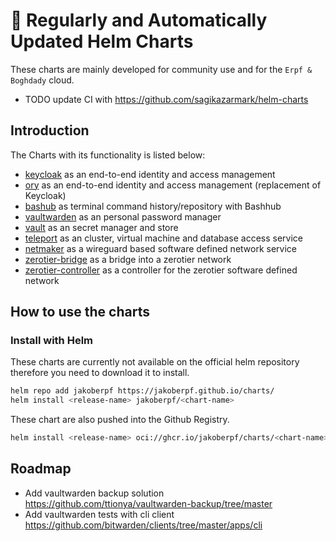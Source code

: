 # 🚢 Regularly and Automatically Updated Helm Charts

These charts are mainly developed for community use and for the `Erpf & Boghdady` cloud.

- TODO update CI with https://github.com/sagikazarmark/helm-charts

## Introduction

The Charts with its functionality is listed below:

- [keycloak](https://github.com/jakoberpf/charts/tree/main/charts/keycloak) as an end-to-end identity and access management
- [ory](https://github.com/) as an end-to-end identity and access management (replacement of Keycloak)
- [bashub](https://github.com/jakoberpf/charts/tree/main/charts/bashhub) as terminal command history/repository with Bashhub
- [vaultwarden](https://github.com/jakoberpf/charts/tree/main/charts/vaultwarden) as an personal password manager
- [vault](https://github.com/jakoberpf/charts/tree/main/charts/vault) as an secret manager and store
- [teleport](https://github.com/jakoberpf/charts/tree/main/charts/teleport) as an cluster, virtual machine and database access service
- [netmaker](https://github.com/jakoberpf/charts/tree/main/charts/netmaker) as a wireguard based software defined network service
- [zerotier-bridge](https://github.com/jakoberpf/charts/tree/main/charts/zerotier-bridge) as a bridge into a zerotier network
- [zerotier-controller](https://github.com/jakoberpf/charts/tree/main/charts/zerotier-controller) as a controller for the zerotier software defined network

## How to use the charts

### Install with Helm

These charts are currently not available on the official helm repository therefore you need to download it to install.

```bash
helm repo add jakoberpf https://jakoberpf.github.io/charts/
helm install <release-name> jakoberpf/<chart-name>
```

These chart are also pushed into the Github Registry.

```bash
helm install <release-name> oci://ghcr.io/jakoberpf/charts/<chart-name> --version <chart-version>
```

## Roadmap

- Add vaultwarden backup solution https://github.com/ttionya/vaultwarden-backup/tree/master
- Add vaultwarden tests with cli client https://github.com/bitwarden/clients/tree/master/apps/cli

